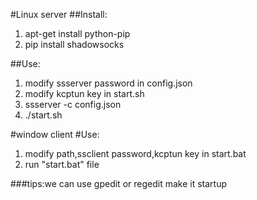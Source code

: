 #Linux server
##Install:
1. apt-get install python-pip
2. pip install shadowsocks

##Use:
1. modify ssserver password in config.json
2. modify kcptun key in start.sh
3. ssserver -c config.json
4. ./start.sh

#window client
#Use:
1. modify path,ssclient password,kcptun key in start.bat
2. run "start.bat" file

###tips:we can use gpedit or regedit make it startup
